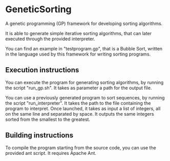 GeneticSorting
==============

A genetic programming (GP) framework for developing sorting algorithms.

It is able to generate simple iterative sorting algorithms, that can later executed through the
provided interpreter.

You can find an example in "testprogram.gp", that is a Bubble Sort, written in the language used
by this framework for writing sorting programs.


Execution instructions
----------------------

You can execute the program for generating sorting algorithms, by running the script "run_gp.sh".
It takes as parameter a path for the output file.
 
You can use a previously generated program to sort sequences, by running the script "run_interpreter".
It takes the path to the file containing the program to interpret. Once launched, it takes as input
a list of integers, all on the same line and separated by space. It outputs the same integers sorted
from the smallest to the greatest.

Building instructions
---------------------
To compile the program starting from the source code, you can use the provided ant script. 
It requires Apache Ant.